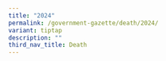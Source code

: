 ```yaml
---
title: "2024"
permalink: /government-gazette/death/2024/
variant: tiptap
description: ""
third_nav_title: Death
---
```

